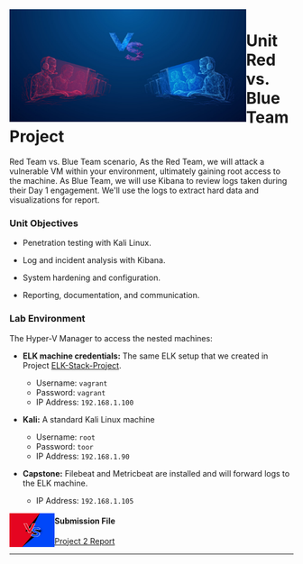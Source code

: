 <img align="left" width="420" height="200" src="https://github.com/Diablo5G/Red-vs-Blue-Project/blob/Master/Resources/Red-teaming-blue-teaming-1.jpg">

# Unit Red vs. Blue Team Project 

Red Team vs. Blue Team scenario,
As the Red Team, we will attack a vulnerable VM within your environment, ultimately gaining root access to the machine. 
As Blue Team, we will use Kibana to review logs taken during their Day 1 engagement. We'll use the logs to extract hard data and visualizations for report.

### Unit Objectives

- Penetration testing with Kali Linux.

- Log and incident analysis with Kibana.

- System hardening and configuration.

- Reporting, documentation, and communication.

### Lab Environment

The Hyper-V Manager to access the nested machines:

- **ELK machine credentials:** The same ELK setup that we created in Project [ELK-Stack-Project](https://github.com/Diablo5G/ELK-Stack-Project).
    - Username: `vagrant`
    - Password: `vagrant`
    - IP Address: `192.168.1.100`

- **Kali:** A standard Kali Linux machine
    - Username: `root`
    - Password: `toor`
    - IP Address: `192.168.1.90`

- **Capstone:** Filebeat and Metricbeat are installed and will forward logs to the ELK machine. 
   - IP Address: `192.168.1.105`


<img align="left" width="80" height="60" src="https://github.com/Diablo5G/Red-vs-Blue-Project/blob/Master/Resources/redblue.jpeg">

#### Submission File

[Project 2 Report](https://github.com/Diablo5G/Red-vs-Blue-Project/blob/Master/Resources/Project%202%20-%20Red%20Team%20Assessment%2C%20Analysis%20n'%20Hardening%20of%20a%20Vulnerable%20System.pdf)


---



